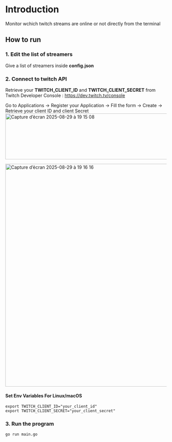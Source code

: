 # Introduction
 Monitor wchich twitch streams are online or not directly from the terminal 

## How to run
### 1. Edit the list of streamers
Give a list of streamers inside **config.json**

### 2. Connect to twitch API

Retrieve your **TWITCH_CLIENT_ID** and **TWITCH_CLIENT_SECRET** from Twitch Developer Console : https://dev.twitch.tv/console

Go to Applications -> Register your Application -> Fill the form -> Create -> Retrieve your client ID and client Secret
<img width="950" height="143" alt="Capture d’écran 2025-08-29 à 19 15 08" src="https://github.com/user-attachments/assets/470eb125-d8ab-4d78-8427-6c5e53da1e0a" />

<img width="737" height="695" alt="Capture d’écran 2025-08-29 à 19 16 16" src="https://github.com/user-attachments/assets/74b88d84-960e-46b7-bf50-1bafaaf11f60" />

#### Set Env Variables For Linux/macOS
```
export TWITCH_CLIENT_ID="your_client_id"
export TWITCH_CLIENT_SECRET="your_client_secret"
```

### 3. Run the program 
```
go run main.go
```
